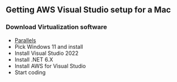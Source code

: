 ## Getting AWS Visual Studio setup for a Mac

### Download Virtualization software

* [Parallels](https://www.parallels.com)
* Pick Windows 11 and install
* Install Visual Studio 2022
* Install .NET 6.X
* Install AWS for Visual Studio
* Start coding

